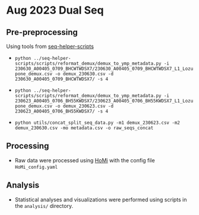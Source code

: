 # Aug 2023 Dual Seq

## Pre-preprocessing

Using tools from [seq-helper-scripts](https://github.com/lozuponelab/seq-helper-scripts)

- `python ../seq-helper-scripts/scripts/reformat_demux/demux_to_ymp_metadata.py -i 230630_A00405_0709_BHCWTWDSX7/230630_A00405_0709_BHCWTWDSX7_L1_Lozupone_demux.csv -o demux_230630.csv -d 230630_A00405_0709_BHCWTWDSX7/ -s 4`
- `python ../seq-helper-scripts/scripts/reformat_demux/demux_to_ymp_metadata.py -i 230623_A00405_0706_BH55KWDSX7/230623_A00405_0706_BH55KWDSX7_L1_Lozupone_demux.csv -o demux_230623.csv -d 230623_A00405_0706_BH55KWDSX7/ -s 4`

- `python utils/concat_split_seq_data.py -m1 demux_230623.csv -m2 demux_230630.csv -mo metadata.csv -o raw_seqs_concat`

## Processing

- Raw data were processed using [HoMi](https://github.com/sterrettJD/HoMi) with the config file `HoMi_config.yaml`

## Analysis

- Statistical analyses and visualizations were performed using scripts in the `analysis/` directory.
